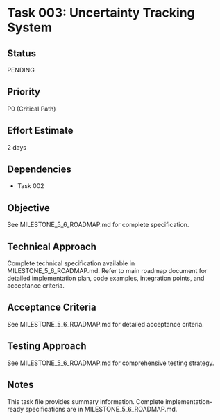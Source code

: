 # Task 003: Uncertainty Tracking System

## Status
PENDING

## Priority
P0 (Critical Path)

## Effort Estimate
2 days

## Dependencies
- Task 002

## Objective
See MILESTONE_5_6_ROADMAP.md for complete specification.

## Technical Approach
Complete technical specification available in MILESTONE_5_6_ROADMAP.md.
Refer to main roadmap document for detailed implementation plan, code examples, integration points, and acceptance criteria.

## Acceptance Criteria
See MILESTONE_5_6_ROADMAP.md for detailed acceptance criteria.

## Testing Approach
See MILESTONE_5_6_ROADMAP.md for comprehensive testing strategy.

## Notes
This task file provides summary information. Complete implementation-ready specifications are in MILESTONE_5_6_ROADMAP.md.
